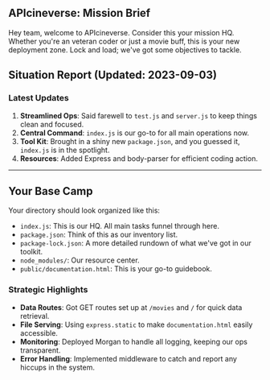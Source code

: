 ## APIcineverse: Mission Brief

Hey team, welcome to APIcineverse. Consider this your mission HQ. Whether you're an veteran coder or just a movie buff, this is your new deployment zone. Lock and load; we've got some objectives to tackle.

## Situation Report (Updated: 2023-09-03)

### Latest Updates

1. **Streamlined Ops**: Said farewell to `test.js` and `server.js` to keep things clean and focused.
2. **Central Command**: `index.js` is our go-to for all main operations now.
3. **Tool Kit**: Brought in a shiny new `package.json`, and you guessed it, `index.js` is in the spotlight.
4. **Resources**: Added Express and body-parser for efficient coding action.

---

## Your Base Camp

Your directory should look organized like this:

- `index.js`: This is our HQ. All main tasks funnel through here.
- `package.json`: Think of this as our inventory list.
- `package-lock.json`: A more detailed rundown of what we've got in our toolkit.
- `node_modules/`: Our resource center.
- `public/documentation.html`: This is your go-to guidebook.

### Strategic Highlights

- **Data Routes**: Got GET routes set up at `/movies` and `/` for quick data retrieval.
- **File Serving**: Using `express.static` to make `documentation.html` easily accessible.
- **Monitoring**: Deployed Morgan to handle all logging, keeping our ops transparent.
- **Error Handling**: Implemented middleware to catch and report any hiccups in the system.
